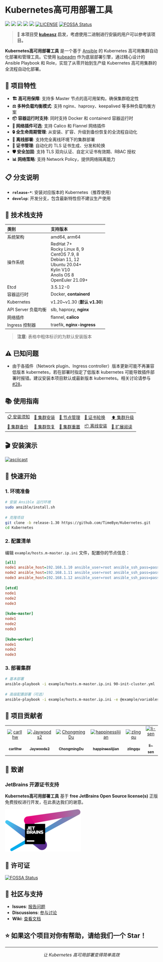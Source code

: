 # Kubernetes高可用部署工具

[![](https://img.shields.io/badge/Proxy-iptables-blue.svg?style=flat-square)](#)
[![](https://img.shields.io/badge/Proxy-IPVS-blue.svg?style=flat-square)](#)
[![](https://img.shields.io/badge/DNS-CoreDNS-brightgreen.svg?style=flat-square)](#)
[![](https://img.shields.io/badge/Net-Flannel-violet.svg?style=flat-square)](#)
[![](https://img.shields.io/badge/Net-Calico-violet.svg?style=flat-square)](#)
[![LICENSE](https://img.shields.io/badge/license-Anti%20996-blue.svg?style=flat-square)](https://github.com/TimeBye/Kubernetes/blob/master/LICENSE)
[![FOSSA Status](https://app.fossa.io/api/projects/git%2Bgithub.com%2FTimeBye%2FKubernetes.svg?type=shield)](https://app.fossa.io/projects/git%2Bgithub.com%2FTimeBye%2FKubernetes?ref=badge_shield)

> **🎉 本项目受 [kubeasz](https://github.com/easzlab/kubeasz) 启发，考虑使用二进制进行安装的用户可以参考该项目。**

**Kubernetes高可用部署工具** 是一个基于 [Ansible](https://www.ansible.com/) 的 Kubernetes 高可用集群自动化部署和管理工具。它使用 [kubeadm](https://kubernetes.io/docs/setup/production-environment/tools/kubeadm/) 作为底层部署引擎，通过精心设计的 Ansible Playbook 和 Role，实现了从零开始到生产级 Kubernetes 高可用集群的全流程自动化部署。

## 🚀 项目特性

- **🏗️ 高可用保障**: 支持多 Master 节点的高可用架构，确保集群稳定性
- **⚖️ 多种负载均衡模式**: 支持 nginx、haproxy、keepalived 等多种负载均衡方案
- **📦 容器运行时支持**: 同时支持 Docker 和 containerd 容器运行时
- **🔗 网络插件可选**: 支持 Calico 和 Flannel 网络插件
- **🔒 全生命周期管理**: 从安装、扩容、升级到备份恢复的全流程自动化
- **💾 离线部署**: 支持完全离线环境下的集群部署
- **🔐 证书管理**: 自动化的 TLS 证书生成、分发和轮换
- **🛡️ 安全加固**: 支持 TLS 双向认证、自定义证书有效期、RBAC 授权
- **📊 网络策略**: 支持 Network Policy，提供网络隔离能力

## 📋 分支说明

- **`release-*`**: 安装对应版本的 Kubernetes（推荐使用）
- **`develop`**: 开发分支，包含最新特性但不建议生产使用

## 🌟 技术栈支持

<table>
    <thead>
        <tr>
            <th align="left"><strong>类别</strong></th>
            <th align="left"><strong>支持版本</strong></th>
        </tr>
    </thead>
    <tbody>
        <tr>
            <td align="left">系统架构</td>
            <td align="left">amd64, arm64</td>
        </tr>
        <tr>
            <td align="left">操作系统</td>
            <td align="left">
              RedHat 7+               <br>
              Rocky Linux 8, 9        <br>
              CentOS 7.9, 8          <br>
              Debian 11, 12           <br>
              Ubuntu 20.04+           <br>
              Kylin V10               <br>
              Anolis OS 8             <br>
              OpenEuler 21.09+
            </td>
        </tr>
        <tr>
            <td align="left">Etcd</td>
            <td align="left">3.5.12-0</td>
        </tr>
        <tr>
            <td align="left">容器运行时</td>
            <td align="left">Docker, <strong>containerd</strong></td>
        </tr>
        <tr>
            <td align="left">Kubernetes</td>
            <td align="left">v1.20~v1.30 (<strong>默认 v1.30</strong>)</td>
        </tr>
        <tr>
            <td align="left">API Server 负载均衡</td>
            <td align="left">slb, haproxy, <strong>nginx</strong></td>
        </tr>
        <tr>
            <td align="left">网络插件</td>
            <td align="left">flannel, <strong>calico</strong></td>
        </tr>
        <tr>
            <td align="left">Ingress 控制器</td>
            <td align="left">traefik, <strong>nginx-ingress</strong></td>
        </tr>
    </tbody>
</table>

> **注意**: 表格中粗体标识的为默认安装版本

## ⚠️ 已知问题

- 由于各插件（Network plugin、Ingress controller）版本更新可能不再兼容低版本 kubernetes，若在部署时指定了低版本 kubernetes 可能导致插件部署时报错。建议安装本项目默认或最新版本 kubernetes。相关讨论请参与 [#28](https://github.com/TimeBye/Kubernetes/issues/28)。

## 📚 使用指南

<table>
    <tr>
        <td><a href="docs/00-安装须知.md">📋 安装须知</a></td>
        <td><a href="docs/01-集群安装.md">🚀 集群安装</a></td>
        <td><a href="docs/02-节点管理.md">🔧 节点管理</a></td>
        <td><a href="docs/03-证书轮换.md">🔐 证书轮换</a></td>
        <td><a href="docs/04-集群升级.md">⬆️ 集群升级</a></td>
    </tr>
    <tr>
        <td><a href="docs/05-集群备份.md">💾 集群备份</a></td>
        <td><a href="docs/06-集群恢复.md">🔄 集群恢复</a></td>
        <td><a href="docs/07-集群重置.md">🔄 集群重置</a></td>
        <td><a href="docs/08-离线安装.md">📦 离线安装</a></td>
        <td><a href="docs/09-扩展阅读.md">📖 扩展阅读</a></td>
    </tr>
</table>

## 🎬 安装演示

[![asciicast](https://asciinema.org/a/254490.svg)](https://asciinema.org/a/254490)

## 🚀 快速开始

### 1. 环境准备

```bash
# 安装 Ansible 运行环境
sudo ansible/install.sh

# 克隆项目
git clone -b release-1.30 https://github.com/TimeBye/Kubernetes.git
cd Kubernetes
```

### 2. 配置清单

编辑 `example/hosts.m-master.ip.ini` 文件，配置你的节点信息：

```ini
[all]
node1 ansible_host=192.168.1.10 ansible_user=root ansible_ssh_pass=password
node2 ansible_host=192.168.1.11 ansible_user=root ansible_ssh_pass=password
node3 ansible_host=192.168.1.12 ansible_user=root ansible_ssh_pass=password

[etcd]
node1
node2
node3

[kube-master]
node1
node2
node3

[kube-worker]
node1
node2
node3
```

### 3. 部署集群

```bash
# 基本部署
ansible-playbook -i example/hosts.m-master.ip.ini 90-init-cluster.yml

# 高级配置部署（可选）
ansible-playbook -i example/hosts.m-master.ip.ini -e @example/variables.yaml 90-init-cluster.yml
```

## 👥 项目贡献者

<table><tr>

   <td align="center">
  <a href="https://github.com/carllhw"><img src="https://avatars2.githubusercontent.com/u/9696301?s=400&v=4" width="100px;" alt="carllhw"/>
   <br></br><sub><b>carllhw</b></sub>

   <td align="center">
  <a href="https://github.com/Jaywoods2"><img src="https://avatars2.githubusercontent.com/u/18679696?s=400&v=4" width="100px;" alt="Jaywoods2"/>
  <br></br><sub><b>Jaywoods2</b></sub>

   <td align="center">
  <a href="https://github.com/ChongmingDu"><img src="https://avatars.githubusercontent.com/u/22591706?s=400&v=4" width="100px;" alt="ChongmingDu"/>
  <br></br><sub><b>ChongmingDu</b></sub>
  
   <td align="center">
  <a href="https://github.com/happinesslijian"><img src="https://avatars2.githubusercontent.com/u/47111417?s=400&v=4" width="100px;" alt="happinesslijian"/>
  <br></br><sub><b>happinesslijian</b></sub>

   <td align="center">
  <a href="https://github.com/zlingqu"><img src="https://avatars1.githubusercontent.com/u/41672611?s=400&v=4" width="100px;" alt="zlingqu"/>
  <br></br><sub><b>zlingqu</b></sub>

   <td align="center">
  <a href="https://github.com/li-sen"><img src="https://avatars.githubusercontent.com/u/33471335?s=400&v=4" width="100px;" alt="li-sen"/>
  <br></br><sub><b>li-sen</b></sub>

</td></tr></table>

## 💖 致谢

### JetBrains 开源证书支持

**Kubernetes高可用部署工具** 基于 **free JetBrains Open Source license(s)** 正版免费授权进行开发，在此表达我们的谢意。

<a href="https://www.jetbrains.com/?from=Kubernetes" target="_blank"><img src="https://raw.githubusercontent.com/panjf2000/illustrations/master/jetbrains/jetbrains-variant-4.png" width="250" align="middle"/></a>

## 📄 许可证

[![FOSSA Status](https://app.fossa.io/api/projects/git%2Bgithub.com%2FTimeBye%2FKubernetes.svg?type=large)](https://app.fossa.io/projects/git%2Bgithub.com%2FTimeBye%2FKubernetes?ref=badge_large)

## 🤝 社区与支持

- **Issues**: [报告问题](https://github.com/TimeBye/Kubernetes/issues)
- **Discussions**: [参与讨论](https://github.com/TimeBye/Kubernetes/discussions)
- **Wiki**: [查看文档](https://github.com/TimeBye/Kubernetes/wiki)

## ⭐ 如果这个项目对你有帮助，请给我们一个 Star！

---

<p align="center">
  <i>让 Kubernetes 高可用部署变得简单高效</i>
</p>